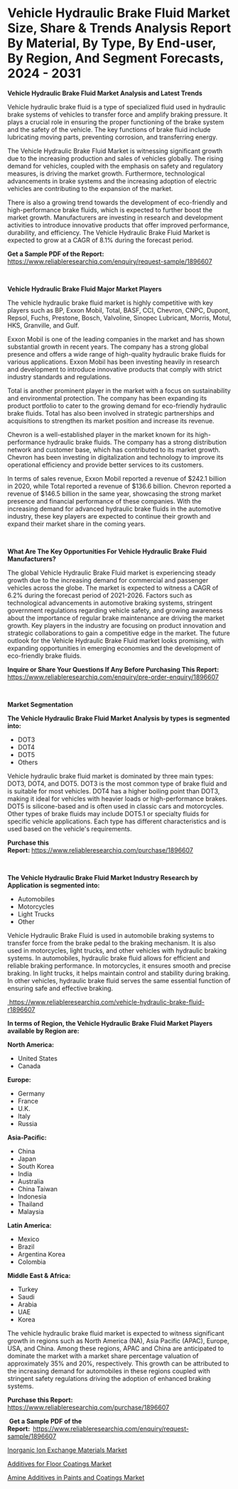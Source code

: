<p><h1>Vehicle Hydraulic Brake Fluid Market Size, Share & Trends Analysis Report By Material, By Type, By End-user, By Region, And Segment Forecasts, 2024 - 2031</h1></p><p><strong>Vehicle Hydraulic Brake Fluid Market Analysis and Latest Trends</strong></p>
<p><p>Vehicle hydraulic brake fluid is a type of specialized fluid used in hydraulic brake systems of vehicles to transfer force and amplify braking pressure. It plays a crucial role in ensuring the proper functioning of the brake system and the safety of the vehicle. The key functions of brake fluid include lubricating moving parts, preventing corrosion, and transferring energy.</p><p>The Vehicle Hydraulic Brake Fluid Market is witnessing significant growth due to the increasing production and sales of vehicles globally. The rising demand for vehicles, coupled with the emphasis on safety and regulatory measures, is driving the market growth. Furthermore, technological advancements in brake systems and the increasing adoption of electric vehicles are contributing to the expansion of the market.</p><p>There is also a growing trend towards the development of eco-friendly and high-performance brake fluids, which is expected to further boost the market growth. Manufacturers are investing in research and development activities to introduce innovative products that offer improved performance, durability, and efficiency. The Vehicle Hydraulic Brake Fluid Market is expected to grow at a CAGR of 8.1% during the forecast period.</p></p>
<p><strong>Get a Sample PDF of the Report:&nbsp;</strong> <a href="https://www.reliableresearchiq.com/enquiry/request-sample/1896607">https://www.reliableresearchiq.com/enquiry/request-sample/1896607</a></p>
<p>&nbsp;</p>
<p><strong>Vehicle Hydraulic Brake Fluid Major Market Players</strong></p>
<p><p>The vehicle hydraulic brake fluid market is highly competitive with key players such as BP, Exxon Mobil, Total, BASF, CCI, Chevron, CNPC, Dupont, Repsol, Fuchs, Prestone, Bosch, Valvoline, Sinopec Lubricant, Morris, Motul, HKS, Granville, and Gulf.</p><p>Exxon Mobil is one of the leading companies in the market and has shown substantial growth in recent years. The company has a strong global presence and offers a wide range of high-quality hydraulic brake fluids for various applications. Exxon Mobil has been investing heavily in research and development to introduce innovative products that comply with strict industry standards and regulations.</p><p>Total is another prominent player in the market with a focus on sustainability and environmental protection. The company has been expanding its product portfolio to cater to the growing demand for eco-friendly hydraulic brake fluids. Total has also been involved in strategic partnerships and acquisitions to strengthen its market position and increase its revenue.</p><p>Chevron is a well-established player in the market known for its high-performance hydraulic brake fluids. The company has a strong distribution network and customer base, which has contributed to its market growth. Chevron has been investing in digitalization and technology to improve its operational efficiency and provide better services to its customers.</p><p>In terms of sales revenue, Exxon Mobil reported a revenue of $242.1 billion in 2020, while Total reported a revenue of $136.6 billion. Chevron reported a revenue of $146.5 billion in the same year, showcasing the strong market presence and financial performance of these companies. With the increasing demand for advanced hydraulic brake fluids in the automotive industry, these key players are expected to continue their growth and expand their market share in the coming years.</p></p>
<p>&nbsp;</p>
<p><strong>What Are The Key Opportunities For Vehicle Hydraulic Brake Fluid Manufacturers?</strong></p>
<p><p>The global Vehicle Hydraulic Brake Fluid market is experiencing steady growth due to the increasing demand for commercial and passenger vehicles across the globe. The market is expected to witness a CAGR of 6.2% during the forecast period of 2021-2026. Factors such as technological advancements in automotive braking systems, stringent government regulations regarding vehicle safety, and growing awareness about the importance of regular brake maintenance are driving the market growth. Key players in the industry are focusing on product innovation and strategic collaborations to gain a competitive edge in the market. The future outlook for the Vehicle Hydraulic Brake Fluid market looks promising, with expanding opportunities in emerging economies and the development of eco-friendly brake fluids.</p></p>
<p><strong>Inquire or Share Your Questions If Any Before Purchasing This Report:</strong> <a href="https://www.reliableresearchiq.com/enquiry/pre-order-enquiry/1896607">https://www.reliableresearchiq.com/enquiry/pre-order-enquiry/1896607</a></p>
<p>&nbsp;</p>
<p><strong>Market Segmentation</strong></p>
<p><strong>The Vehicle Hydraulic Brake Fluid Market Analysis by types is segmented into:</strong></p>
<p><ul><li>DOT3</li><li>DOT4</li><li>DOT5</li><li>Others</li></ul></p>
<p><p>Vehicle hydraulic brake fluid market is dominated by three main types: DOT3, DOT4, and DOT5. DOT3 is the most common type of brake fluid and is suitable for most vehicles. DOT4 has a higher boiling point than DOT3, making it ideal for vehicles with heavier loads or high-performance brakes. DOT5 is silicone-based and is often used in classic cars and motorcycles. Other types of brake fluids may include DOT5.1 or specialty fluids for specific vehicle applications. Each type has different characteristics and is used based on the vehicle's requirements.</p></p>
<p><strong>Purchase this Report:&nbsp;</strong><a href="https://www.reliableresearchiq.com/purchase/1896607">https://www.reliableresearchiq.com/purchase/1896607</a></p>
<p>&nbsp;</p>
<p><strong>The Vehicle Hydraulic Brake Fluid Market Industry Research by Application is segmented into:</strong></p>
<p><ul><li>Automobiles</li><li>Motorcycles</li><li>Light Trucks</li><li>Other</li></ul></p>
<p><p>Vehicle Hydraulic Brake Fluid is used in automobile braking systems to transfer force from the brake pedal to the braking mechanism. It is also used in motorcycles, light trucks, and other vehicles with hydraulic braking systems. In automobiles, hydraulic brake fluid allows for efficient and reliable braking performance. In motorcycles, it ensures smooth and precise braking. In light trucks, it helps maintain control and stability during braking. In other vehicles, hydraulic brake fluid serves the same essential function of ensuring safe and effective braking.</p></p>
<p><a href="https://www.reliableresearchiq.com/vehicle-hydraulic-brake-fluid-r1896607">&nbsp;https://www.reliableresearchiq.com/vehicle-hydraulic-brake-fluid-r1896607</a></p>
<p><strong>In terms of Region, the Vehicle Hydraulic Brake Fluid Market Players available by Region are:</strong></p>
<p>
    <p> <strong> North America: </strong>
        <ul>
            <li>United States</li>
            <li>Canada</li>
        </ul>
        </p> 
    <p> <strong> Europe: </strong>
        <ul>
            <li>Germany</li>
            <li>France</li>
            <li>U.K.</li>
            <li>Italy</li>
            <li>Russia</li>
        </ul>
        </p> 
    <p> <strong> Asia-Pacific: </strong>
        <ul>
            <li>China</li>
            <li>Japan</li>
            <li>South Korea</li>
            <li>India</li>
            <li>Australia</li>
            <li>China Taiwan</li>
            <li>Indonesia</li>
            <li>Thailand</li>
            <li>Malaysia</li>
        </ul>
        </p> 
    <p> <strong> Latin America: </strong>
        <ul>
            <li>Mexico</li>
            <li>Brazil</li>
            <li>Argentina Korea</li>
            <li>Colombia</li>
        </ul>
        </p> 
    <p> <strong> Middle East & Africa: </strong>
        <ul>
            <li>Turkey</li>
            <li>Saudi</li>
            <li>Arabia</li>
            <li>UAE</li>
            <li>Korea</li>
        </ul>
    </p>
    </p>
<p><p>The vehicle hydraulic brake fluid market is expected to witness significant growth in regions such as North America (NA), Asia Pacific (APAC), Europe, USA, and China. Among these regions, APAC and China are anticipated to dominate the market with a market share percentage valuation of approximately 35% and 20%, respectively. This growth can be attributed to the increasing demand for automobiles in these regions coupled with stringent safety regulations driving the adoption of enhanced braking systems.</p></p>
<p><strong>Purchase this Report: </strong><a href="https://www.reliableresearchiq.com/purchase/1896607">https://www.reliableresearchiq.com/purchase/1896607</a></p>
<p>&nbsp;<strong>Get a Sample PDF of the Report:&nbsp;&nbsp;</strong><a href="https://www.reliableresearchiq.com/enquiry/request-sample/1896607">https://www.reliableresearchiq.com/enquiry/request-sample/1896607</a></p>
<p><strong></strong></p>
<p><p><a href="https://github.com/marthawweekle/Market-Research-Report-List-2/blob/main/inorganic-ion-exchange-materials-market.md">Inorganic Ion Exchange Materials Market</a></p><p><a href="https://github.com/SheilaBruen2023/Market-Research-Report-List-2/blob/main/additives-for-floor-coatings-market.md">Additives for Floor Coatings Market</a></p><p><a href="https://github.com/HenrietteMills1/Market-Research-Report-List-2/blob/main/amine-additives-in-paints-and-coatings-market.md">Amine Additives in Paints and Coatings Market</a></p></p>